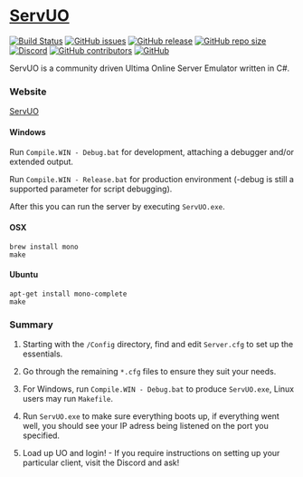 # [ServUO]

[![Build Status](https://travis-ci.com/ServUO/ServUO.svg?branch=master)](https://travis-ci.com/ServUO/ServUO)
[![GitHub issues](https://img.shields.io/github/issues/servuo/servuo.svg)](https://github.com/ServUO/ServUO/issues)
[![GitHub release](https://img.shields.io/github/release/servuo/servuo.svg)](https://github.com/ServUO/ServUO/releases)
[![GitHub repo size](https://img.shields.io/github/repo-size/servuo/servuo.svg)](https://github.com/ServUO/ServUO/)
[![Discord](https://img.shields.io/discord/110970849628000256.svg)](https://discord.gg/0cQjvnFUN26nRt7y)
[![GitHub contributors](https://img.shields.io/github/contributors/servuo/servuo.svg)](https://github.com/ServUO/ServUO/graphs/contributors)
[![GitHub](https://img.shields.io/github/license/servuo/servuo.svg?color=a)](https://github.com/ServUO/ServUO/blob/master/LICENSE)


ServUO is a community driven Ultima Online Server Emulator written in C#.


### Website

[ServUO]


#### Windows

Run `Compile.WIN - Debug.bat` for development, attaching a debugger and/or extended output.

Run `Compile.WIN - Release.bat` for production environment (-debug is still a supported parameter for script debugging).

After this you can run the server by executing `ServUO.exe`.


#### OSX
```
brew install mono
make
```


#### Ubuntu
```
apt-get install mono-complete
make
```


### Summary

1. Starting with the `/Config` directory, find and edit `Server.cfg` to set up the essentials.
2. Go through the remaining `*.cfg` files to ensure they suit your needs.
3. For Windows, run `Compile.WIN - Debug.bat` to produce `ServUO.exe`, Linux users may run `Makefile`.
4. Run `ServUO.exe` to make sure everything boots up, if everything went well, you should see your IP adress being listened on the port you specified.
5. Load up UO and login! - If you require instructions on setting up your particular client, visit the Discord and ask!



   [ServUO]: <https://www.servuo.com>